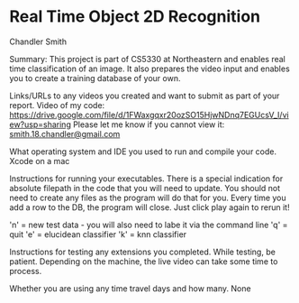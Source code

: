 #  Real Time Object 2D Recognition

Chandler Smith

Summary: This project is part of CS5330 at Northeastern and enables real time classification of an image. It also prepares the video input and enables you to create a training database of your own. 

Links/URLs to any videos you created and want to submit as part of your report.
Video of my code:  https://drive.google.com/file/d/1FWaxgqxr20ozSO15HjwNDnq7EGUcsV_I/view?usp=sharing
Please let me know if you cannot view it: smith.18.chandler@gmail.com

What operating system and IDE you used to run and compile your code.
Xcode on a mac

Instructions for running your executables.
There is a special indication for absolute filepath in the code that you will need to update. You should not need to create any files as the program will do that for you. 
Every time you add a row to the DB, the program will close. Just click play again to rerun it!

'n' = new test data - you will also need to labe it via the command line
'q' = quit
'e' = elucidean classifier
'k' = knn classifier

Instructions for testing any extensions you completed.
While testing, be patient. Depending on the machine, the live video can take some time to process. 



Whether you are using any time travel days and how many.
None
